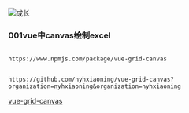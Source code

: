 ![成长](/images/home.png)




  


### 001vue中canvas绘制excel
~~~

https://www.npmjs.com/package/vue-grid-canvas


https://github.com/nyhxiaoning/vue-grid-canvas?organization=nyhxiaoning&organization=nyhxiaoning

~~~

[vue-grid-canvas](https://github.com/nyhxiaoning/vue-grid-canvas?organization=nyhxiaoning&organization=nyhxiaoning)



